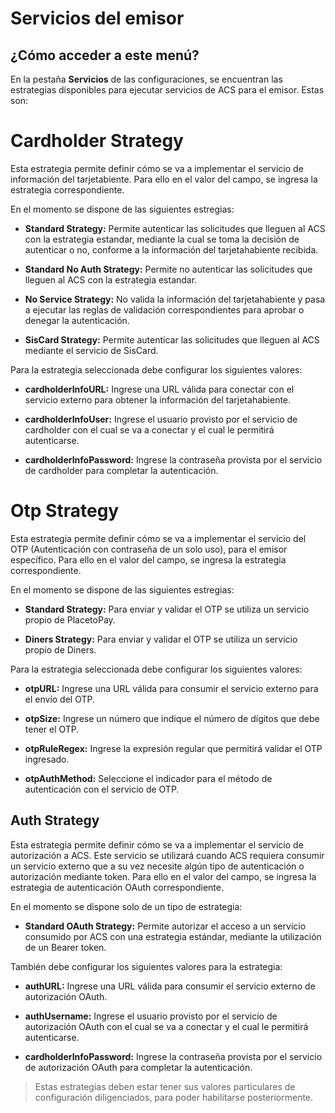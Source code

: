 # Servicios del emisor

## ¿Cómo acceder a este menú?

En la pestaña **Servicios** de las configuraciones, se encuentran las estrategias disponibles para ejecutar servicios de ACS para el emisor. Estas son:

<!--
type: tab
title: Servicio de Información del Tarjetahabiente
-->

# Cardholder Strategy

Esta estrategia permite definir cómo se va a implementar el servicio de información del tarjetabiente. Para ello en el valor del campo, se ingresa la estrategia correspondiente. 

  En el momento se dispone de las siguientes estregias:

  - **Standard Strategy:** Permite autenticar las solicitudes que lleguen al ACS con la estrategia estandar, mediante la cual se toma la decisión de autenticar o no, conforme a la información del tarjetahabiente recibida.

  - **Standard No Auth Strategy:** Permite no autenticar las solicitudes que lleguen al ACS con la estrategia estandar.

  - **No Service Strategy:** No valida la información del tarjetahabiente y pasa a ejecutar las reglas de validación correspondientes para aprobar o denegar la autenticación.

  - **SisCard Strategy:** Permite autenticar las solicitudes que lleguen al ACS mediante el servicio de SisCard.

  Para la estrategia seleccionada debe configurar los siguientes valores:

  - **cardholderInfoURL:** Ingrese una URL válida para conectar con el servicio externo para obtener la información del tarjetahabiente.

  - **cardholderInfoUser:** Ingrese el usuario provisto por el servicio de cardholder con el cual se va a conectar y el cual le permitirá autenticarse.

  - **cardholderInfoPassword:** Ingrese la contraseña provista por el servicio de cardholder para completar la autenticación.

<!--
type: tab
title: Servicio de OTP
-->

# Otp Strategy

Esta estrategia permite definir cómo se va a implementar el servicio del OTP (Autenticación con contraseña de un solo uso), para el emisor específico.  Para ello en el valor del campo, se ingresa la estrategia correspondiente. 

  En el momento se dispone de las siguientes estregias:

  - **Standard Strategy:** Para enviar y validar el OTP se utiliza un servicio propio de PlacetoPay.

  - **Diners Strategy:** Para enviar y validar el OTP se utiliza un servicio propio de Diners.

  Para la estrategia seleccionada debe configurar los siguientes valores:

  - **otpURL:** Ingrese una URL válida para consumir el servicio externo para el envío del OTP.

  - **otpSize:** Ingrese un número que indique el número de dígitos que debe tener el OTP.

  - **otpRuleRegex:** Ingrese la expresión regular que permitirá validar el OTP ingresado.
  
  - **otpAuthMethod:** Seleccione el indicador para el método de autenticación con el servicio de OTP.

<!--
type: tab
title: Servicio de Autenticación
-->

## Auth Strategy

Esta estrategia permite definir cómo se va a implementar el servicio de autorización a ACS. Este servicio se utilizará cuando ACS requiera consumir un servicio externo que a su vez necesite algún tipo de autenticación o autorización mediante token. Para ello en el valor del campo, se ingresa la estrategia de autenticación OAuth correspondiente. 

  En el momento se dispone solo de un tipo de estrategia:

- **Standard OAuth Strategy:** Permite autorizar el acceso a un servicio consumido por ACS con una estrategia estándar, mediante la utilización de un Bearer token.

 También debe configurar los siguientes valores para la estrategia:

  - **authURL:** Ingrese una URL válida para consumir el servicio externo de autorización OAuth.

  - **authUsername:** Ingrese el usuario provisto por el servicio de autorización OAuth con el cual se va a conectar y el cual le permitirá autenticarse.

  - **cardholderInfoPassword:** Ingrese la contraseña provista por el servicio de autorización OAuth para completar la autenticación.
  

> Estas estrategias deben estar tener sus valores particulares de configuración diligenciados, para poder habilitarse posteriormente.

<!-- type: tab-end -->